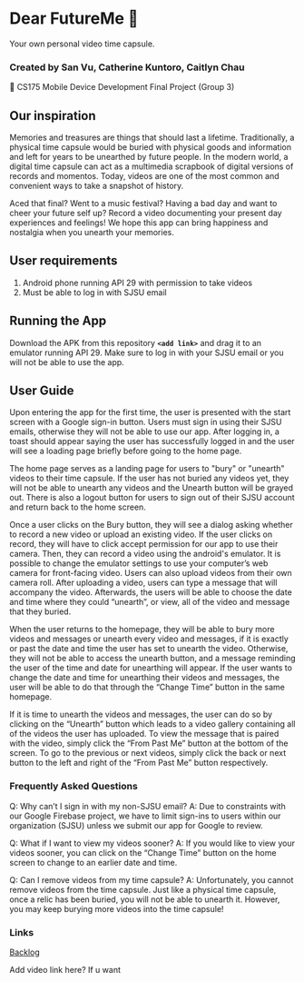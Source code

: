 # Dear FutureMe 🎦 
Your own personal video time capsule. 

### Created by San Vu, Catherine Kuntoro, Caitlyn Chau 

📱 CS175 Mobile Device Development Final Project (Group 3)

## Our inspiration
Memories and treasures are things that should last a lifetime. Traditionally, a physical time capsule would be buried with physical goods and information and left for years to be unearthed by future people. In the modern world, a digital time capsule can act as a multimedia scrapbook of digital versions of records and momentos. Today, videos are one of the most common and convenient ways to take a snapshot of history. 

Aced that final? Went to a music festival? Having a bad day and want to cheer your future self up? Record a video documenting your present day experiences and feelings! We hope this app can bring happiness and nostalgia when you unearth your memories. 

## User requirements 
1. Android phone running API 29 with permission to take videos
2. Must be able to log in with SJSU email

## Running the App
Download the APK from this repository **`<add link>`** and drag it to an emulator running API 29. Make sure to log in with your SJSU email or you will not be able to use the app. 

## User Guide
Upon entering the app for the first time, the user is presented with the start screen with a Google sign-in button. Users must sign in using their SJSU emails, otherwise they will not be able to use our app. After logging in, a toast should appear saying the user has successfully logged in and the user will see a loading page briefly before going to the home page. 

The home page serves as a landing page for users to "bury" or "unearth" videos to their time capsule. If the user has not buried any videos yet, they will not be able to unearth any videos and the Unearth button will be grayed out. There is also a logout button for users to sign out of their SJSU account and return back to the home screen. 

Once a user clicks on the Bury button, they will see a dialog asking whether to record a new video or upload an existing video. If the user clicks on record, they will have to click accept permission for our app to use their camera. Then, they can record a video using the android's emulator. It is possible to change the emulator settings to use your computer’s web camera for front-facing video. Users can also upload videos from their own camera roll. After uploading a video, users can type a message that will accompany the video. Afterwards, the users will be able to choose the date and time where they could “unearth”, or view, all of the video and message that they buried. 


When the user returns to the homepage, they will be able to bury more videos and messages or unearth every video and messages, if it is exactly or past the date and time the user has set to unearth the video. Otherwise, they will not be able to access the unearth button, and a message reminding the user of the time and date for unearthing will appear. If the user wants to change the date and time for unearthing their videos and messages, the user will be able to do that through the “Change Time” button in the same homepage.

If it is time to unearth the videos and messages, the user can do so by clicking on the “Unearth” button which leads to a video gallery containing all of the videos the user has uploaded. To view the message that is paired with the video, simply click the “From Past Me” button at the bottom of the screen. To go to the previous or next videos, simply click the back or next button to the left and right of the “From Past Me” button respectively. 

### Frequently Asked Questions
Q: Why can’t I sign in with my non-SJSU email?
A: Due to constraints with our Google Firebase project, we have to limit sign-ins to users within our organization (SJSU) unless we submit our app for Google to review.

Q: What if I want to view my videos sooner?
A: If you would like to view your videos sooner, you can click on the “Change Time” button on the home screen to change to an earlier date and time. 

Q: Can I remove videos from my time capsule?
A: Unfortunately, you cannot remove videos from the time capsule. Just like a physical time capsule, once a relic has been buried, you will not be able to unearth it. However, you may keep burying more videos into the time capsule!

### Links
[Backlog](https://docs.google.com/spreadsheets/d/14QSBeHhoq-kCaNUsZroGfzXufmJal-hgEQhRGciO-ug/edit#gid=0)

Add video link here? If u want
